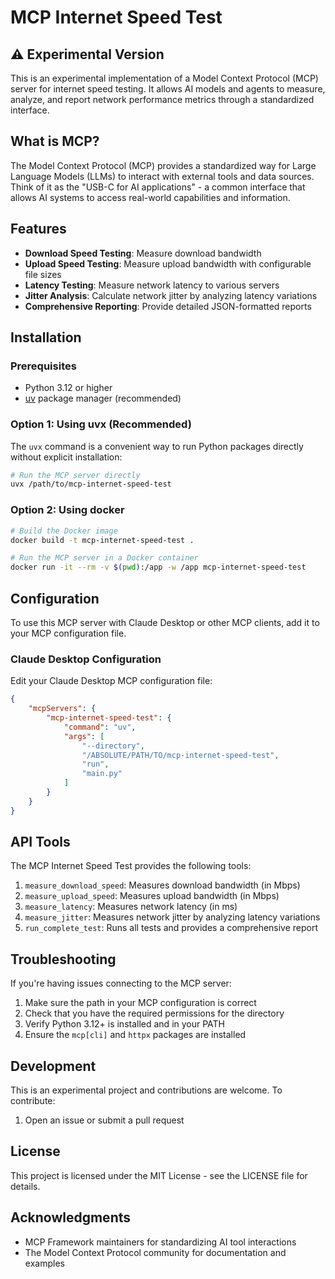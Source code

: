 # MCP Internet Speed Test

## ⚠️ Experimental Version

This is an experimental implementation of a Model Context Protocol (MCP) server for internet speed testing. It allows AI models and agents to measure, analyze, and report network performance metrics through a standardized interface.

## What is MCP?

The Model Context Protocol (MCP) provides a standardized way for Large Language Models (LLMs) to interact with external tools and data sources. Think of it as the "USB-C for AI applications" - a common interface that allows AI systems to access real-world capabilities and information.

## Features

- **Download Speed Testing**: Measure download bandwidth
- **Upload Speed Testing**: Measure upload bandwidth with configurable file sizes
- **Latency Testing**: Measure network latency to various servers
- **Jitter Analysis**: Calculate network jitter by analyzing latency variations
- **Comprehensive Reporting**: Provide detailed JSON-formatted reports

## Installation

### Prerequisites

- Python 3.12 or higher
- [uv](https://github.com/astral-sh/uv) package manager (recommended)

### Option 1: Using uvx (Recommended)

The `uvx` command is a convenient way to run Python packages directly without explicit installation:

```bash
# Run the MCP server directly
uvx /path/to/mcp-internet-speed-test
```

### Option 2: Using docker

```bash
# Build the Docker image
docker build -t mcp-internet-speed-test .

# Run the MCP server in a Docker container
docker run -it --rm -v $(pwd):/app -w /app mcp-internet-speed-test
```


## Configuration

To use this MCP server with Claude Desktop or other MCP clients, add it to your MCP configuration file.

### Claude Desktop Configuration

Edit your Claude Desktop MCP configuration file:

```json
{
    "mcpServers": {
        "mcp-internet-speed-test": {
            "command": "uv",
            "args": [
                "--directory",
                "/ABSOLUTE/PATH/TO/mcp-internet-speed-test",
                "run",
                "main.py"
            ]
        }
    }
}
```

## API Tools

The MCP Internet Speed Test provides the following tools:

1. `measure_download_speed`: Measures download bandwidth (in Mbps)
2. `measure_upload_speed`: Measures upload bandwidth (in Mbps)
3. `measure_latency`: Measures network latency (in ms)
4. `measure_jitter`: Measures network jitter by analyzing latency variations
5. `run_complete_test`: Runs all tests and provides a comprehensive report

## Troubleshooting

If you're having issues connecting to the MCP server:

1. Make sure the path in your MCP configuration is correct
2. Check that you have the required permissions for the directory
3. Verify Python 3.12+ is installed and in your PATH
4. Ensure the `mcp[cli]` and `httpx` packages are installed

## Development

This is an experimental project and contributions are welcome. To contribute:

1. Open an issue or submit a pull request

## License

This project is licensed under the MIT License - see the LICENSE file for details.

## Acknowledgments

- MCP Framework maintainers for standardizing AI tool interactions
- The Model Context Protocol community for documentation and examples